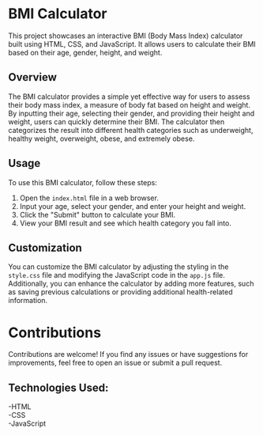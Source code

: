 # BMI Calculator

This project showcases an interactive BMI (Body Mass Index) calculator built using HTML, CSS, and JavaScript. It allows users to calculate their BMI based on their age, gender, height, and weight.

## Overview

The BMI calculator provides a simple yet effective way for users to assess their body mass index, a measure of body fat based on height and weight. By inputting their age, selecting their gender, and providing their height and weight, users can quickly determine their BMI. The calculator then categorizes the result into different health categories such as underweight, healthy weight, overweight, obese, and extremely obese.

## Usage

To use this BMI calculator, follow these steps:

1. Open the `index.html` file in a web browser.
2. Input your age, select your gender, and enter your height and weight.
3. Click the "Submit" button to calculate your BMI.
4. View your BMI result and see which health category you fall into.

## Customization

You can customize the BMI calculator by adjusting the styling in the `style.css` file and modifying the JavaScript code in the `app.js` file. Additionally, you can enhance the calculator by adding more features, such as saving previous calculations or providing additional health-related information.
# Contributions
Contributions are welcome! If you find any issues or have suggestions for improvements, feel free to open an issue or submit a pull request.


## Technologies Used:
-HTML<br>
-CSS<br>
-JavaScript<br>
